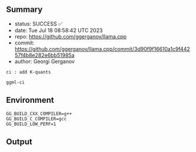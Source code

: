 ## Summary

- status: SUCCESS ✅
- date:   Tue Jul 18 08:58:42 UTC 2023
- repo:   https://github.com/ggerganov/llama.cpp
- commit: https://github.com/ggerganov/llama.cpp/commit/3d90f9f16610a1c9f44257f4b8e282e6bb51985a
- author: Georgi Gerganov
```
ci : add K-quants

ggml-ci
```

## Environment

```
GG_BUILD_CXX_COMPILER=g++
GG_BUILD_C_COMPILER=gcc
GG_BUILD_LOW_PERF=1
```

## Output

